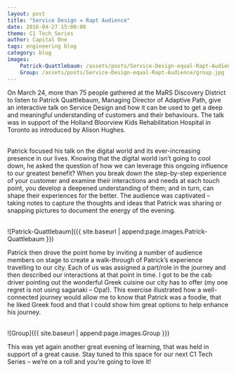 ```yaml
---
layout: post
title: "Service Design = Rapt Audience"
date: 2016-04-27 15:00:00
theme: C1 Tech Series
author: Capital One 
tags: engineering blog
category: blog
images:
    Patrick-Quattlebaum: /assets/posts/Service-Design-equal-Rapt-Audience/Patrick-Quattlebaum.jpg
    Group: /assets/posts/Service-Design-equal-Rapt-Audience/group.jpg
---
```

On March 24, more than 75 people gathered at the MaRS Discovery District to listen to Patrick Quattlebaum, Managing Director of Adaptive Path, give an interactive talk on Service Design and how it can be used to get a deep and meaningful understanding of customers and their behaviours. The talk was in support of the Holland Bloorview Kids Rehabilitation Hospital in Toronto as introduced by Alison Hughes.
<br/><br/>

<!--more-->

<!--<div align="center"><iframe width="560" height="315" src="https://www.youtube.com/embed/5ptiovHqhLA" frameborder="0" allowfullscreen></iframe></div>-->
<!--<br/><br/>-->

Patrick focused his talk on the digital world and its ever-increasing presence in our lives. Knowing that the digital world isn’t going to cool down, he asked the question of how we can leverage this ongoing influence to our greatest benefit? When you break down the step-by-step experience of your customer and examine their interactions and needs at each touch point, you develop a deepened understanding of them; and in turn, can shape their experiences for the better. The audience was captivated – taking notes to capture the thoughts and ideas that Patrick was sharing or snapping pictures to document the energy of the evening.
<br/><br/>

![Patrick-Quattlebaum]({{ site.baseurl | append:page.images.Patrick-Quattlebaum }})

Patrick then drove the point home by inviting a number of audience members on stage to create a walk-through of Patrick’s experience travelling to our city. Each of us was assigned a part/role in the journey and then described our interactions at that point in time. I got to be the cab driver pointing out the wonderful Greek cuisine our city has to offer (my one regret is not using saganaki – Opa!). This exercise illustrated how a well-connected journey would allow me to know that Patrick was a foodie, that he liked Greek food and that I could show him great options to help enhance his journey.
<br/><br/>

![Group]({{ site.baseurl | append:page.images.Group }})

This was yet again another great evening of learning, that was held in support of a great cause. Stay tuned to this space for our next C1 Tech Series – we’re on a roll and you’re going to love it!
<br/><br/>

